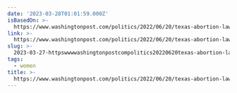 ```yaml
---
date: '2023-03-28T01:01:59.000Z'
isBasedOn: >-
  https://www.washingtonpost.com/politics/2022/06/20/texas-abortion-law-teen-mom/
link: >-
  https://www.washingtonpost.com/politics/2022/06/20/texas-abortion-law-teen-mom/
slug: >-
  2023-03-27-httpswwwwashingtonpostcompolitics20220620texas-abortion-law-teen-mom
tags:
  - women
title: >-
  https://www.washingtonpost.com/politics/2022/06/20/texas-abortion-law-teen-mom/
---
```


